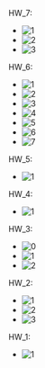 HW_7:
  - ![1](https://github.com/user-attachments/assets/43b06309-829e-47ed-8ec6-7c152f60a5bf)
  - ![2](https://github.com/user-attachments/assets/e8343e1f-eaa2-49b0-8c11-62784067a594)
  - ![3](https://github.com/user-attachments/assets/f5ece680-3567-41c2-9ebb-049eb5489e21)

HW_6:
  - ![1](https://github.com/user-attachments/assets/9b140f4d-94fc-4c74-aeed-b940bca3c5e8)
  - ![2](https://github.com/user-attachments/assets/721e727a-93b0-4d21-83ed-111d15fcea84)
  - ![3](https://github.com/user-attachments/assets/b48ebc0e-0dc4-488b-8310-dbc02a56bef3)
  - ![4](https://github.com/user-attachments/assets/4c5270e4-be58-44f3-8645-8d60db735e3f)
  - ![5](https://github.com/user-attachments/assets/17c78a31-6364-4a03-bca4-f66ada42022f)
  - ![6](https://github.com/user-attachments/assets/edd0c78f-7a25-4ad9-aa2e-08525f4d0bb1)
  - ![7](https://github.com/user-attachments/assets/a01cdbbe-3f07-412c-8a1e-bca51c9e79bb)

HW_5:
  - ![1](https://github.com/user-attachments/assets/65a91449-56f0-4d41-87ab-2e9d009a047b)

HW_4:
  - ![1](https://github.com/user-attachments/assets/d2ebe168-a939-40cc-904e-7e22c8a443b6)

HW_3:
  - ![0](https://github.com/user-attachments/assets/54b4318e-8667-4454-b53d-edbeb8b8c18e)
  - ![1](https://github.com/user-attachments/assets/e3dee880-6f28-47d2-b805-73c663cdcd01)
  - ![2](https://github.com/user-attachments/assets/466baf82-04b0-47a0-88ad-e0e07e326663)

HW_2:
  - ![1](https://github.com/user-attachments/assets/2a7f20ff-7a4b-4460-b00f-0bf8cdc04752)
  - ![2](https://github.com/user-attachments/assets/0d820fe4-b3a8-4a13-b740-b572e4a29d0a)
  - ![3](https://github.com/user-attachments/assets/ad5b8700-d7f8-45bc-b4bc-fb1753d86fa0)

HW_1: 
  - ![1](https://github.com/user-attachments/assets/691b7a49-a64f-46f8-8da4-8b56a7d34ecf)
